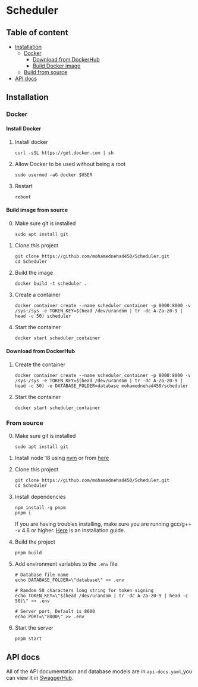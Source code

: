 # Scheduler

## Table of content

- [Installation](#installation)
  - [Docker](#docker)
    - [Download from DockerHub](#download-from-dockerhub)
    - [Build Docker image](#build-image-from-source)
  - [Build from source](#from-source)
- [API docs](#api-docs)

## Installation

### Docker

#### Install Docker

1. Install docker
   ```
   curl -sSL https://get.docker.com | sh
   ```
2. Allow Docker to be used without being a root
   ```
   sudo usermod -aG docker $USER
   ```
3. Restart
   ```
   reboot
   ```

#### Build image from source

0. Make sure git is installed

   ```
   sudo apt install git
   ```

1. Clone this project
   ```
   git clone https://github.com/mohamednehad450/Scheduler.git
   cd Scheduler
   ```
2. Build the image
   ```
   docker build -t scheduler .
   ```
3. Create a container
   ```
   docker container create --name scheduler_container -p 8000:8000 -v /sys:/sys -e TOKEN_KEY=$(head /dev/urandom | tr -dc A-Za-z0-9 | head -c 50) scheduler
   ```
4. Start the container
   ```
   docker start scheduler_container
   ```

#### Download from DockerHub

1. Create the container
   ```
   docker container create --name scheduler_container -p 8000:8000 -v /sys:/sys -e TOKEN_KEY=$(head /dev/urandom | tr -dc A-Za-z0-9 | head -c 50) -e DATABASE_FOLDER=database mohamednehad450/scheduler
   ```
2. Start the container
   ```
   docker start scheduler_container
   ```

### From source

0. Make sure git is installed

   ```
   sudo apt install git
   ```

1. Install node 18 using [nvm](https://github.com/nvm-sh/nvm) or from [here](https://nodejs.org/en/download/)

2. Clone this project
   ```
   git clone https://github.com/mohamednehad450/Scheduler.git
   cd Scheduler
   ```
3. Install dependencies
   ```
   npm install -g pnpm
   pnpm i
   ```
   If you are having troubles installing, make sure you are running gcc/g++ -v 4.8 or higher. [Here](https://github.com/fivdi/onoff/wiki/Node.js-v4-and-native-addons) is an installation guide.
4. Build the project
   ```
   pnpm build
   ```
5. Add environment variables to the `.env` file

   ```
   # Database file name
   echo DATABASE_FOLDER=\"database\" >> .env

   # Random 50 characters long string for token signing
   echo TOKEN_KEY=\"$(head /dev/urandom | tr -dc A-Za-z0-9 | head -c 50)\" >> .env

   # Server port, Default is 8000
   echo PORT=\"8000\" >> .env
   ```

6. Start the server
   ```
   pnpm start
   ```

## API docs

All of the API documentation and database models are in `api-docs.yaml`,you can view it in [SwaggerHub](https://app.swaggerhub.com/apis/mohamednehad450/Scheduler/1.2#).
